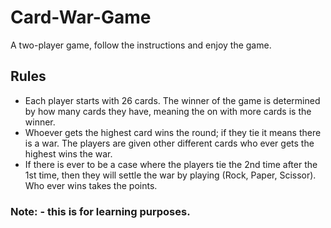 # Card-War-Game
A two-player game, follow the instructions and enjoy the game.

## Rules
- Each player starts with 26 cards. The winner of the game is determined by how many cards they have, meaning the on with more cards is the winner.
- Whoever gets the highest card wins the round; if they tie it means there is a war. The players are given other different cards who ever gets the highest wins the war.
- If there is ever to be a case where the players tie the 2nd time after the 1st time, then they will settle the war by playing (Rock, Paper, Scissor). Who ever wins takes the points.

### Note: - this is for learning purposes.
